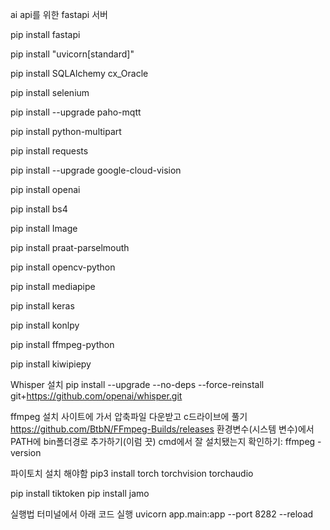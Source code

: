 ai api를 위한 fastapi 서버

pip install fastapi 

pip install "uvicorn[standard]" 

pip install SQLAlchemy cx_Oracle

pip install selenium

pip install --upgrade paho-mqtt

pip install python-multipart

pip install requests

pip install --upgrade google-cloud-vision

pip install openai

pip install bs4

pip install Image

pip install praat-parselmouth

pip install opencv-python

pip install mediapipe

pip install keras

pip install konlpy

pip install ffmpeg-python

pip install kiwipiepy

Whisper 설치
pip install --upgrade --no-deps --force-reinstall git+https://github.com/openai/whisper.git

ffmpeg 설치
사이트에 가서 압축파일 다운받고 c드라이브에 풀기
https://github.com/BtbN/FFmpeg-Builds/releases
환경변수(시스템 변수)에서 PATH에 bin폴더경로 추가하기(이럼 끗)
cmd에서 잘 설치됐는지 확인하기: ffmpeg -version

파이토치 설치 해야함 
pip3 install torch torchvision torchaudio

pip install tiktoken
pip install jamo


실행법
터미널에서 아래 코드 실행
uvicorn app.main:app --port 8282 --reload
